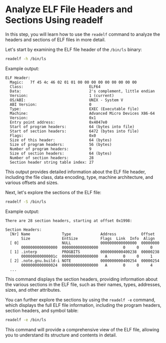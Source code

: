 # Analyze ELF File Headers and Sections Using readelf

In this step, you will learn how to use the `readelf` command to analyze the headers and sections of ELF files in more detail.

Let's start by examining the ELF file header of the `/bin/ls` binary:

```bash
readelf -h /bin/ls
```

Example output:

```
ELF Header:
  Magic:   7f 45 4c 46 02 01 01 00 00 00 00 00 00 00 00 00
  Class:                             ELF64
  Data:                              2's complement, little endian
  Version:                           1 (current)
  OS/ABI:                            UNIX - System V
  ABI Version:                       0
  Type:                              EXEC (Executable file)
  Machine:                           Advanced Micro Devices X86-64
  Version:                           0x1
  Entry point address:               0x4047e0
  Start of program headers:          64 (bytes into file)
  Start of section headers:          6472 (bytes into file)
  Flags:                             0x0
  Size of this header:               64 (bytes)
  Size of program headers:           56 (bytes)
  Number of program headers:         9
  Size of section headers:           64 (bytes)
  Number of section headers:         28
  Section header string table index: 27
```

This output provides detailed information about the ELF file header, including the file class, data encoding, type, machine architecture, and various offsets and sizes.

Next, let's explore the sections of the ELF file:

```bash
readelf -S /bin/ls
```

Example output:

```
There are 28 section headers, starting at offset 0x1998:

Section Headers:
  [Nr] Name              Type             Address           Offset
       Size              EntSize          Flags  Link  Info  Align
  [ 0]                   NULL             0000000000000000  00000000
       0000000000000000  0000000000000000           0     0     0
  [ 1] .interp           PROGBITS         0000000000400238  00000238
       000000000000001c  0000000000000000   A       0     0     1
  [ 2] .note.gnu.build-i NOTE             0000000000400254  00000254
       0000000000000024  0000000000000000   A       0     0     4
  ...
```

This command displays the section headers, providing information about the various sections in the ELF file, such as their names, types, addresses, sizes, and other attributes.

You can further explore the sections by using the `readelf -e` command, which displays the full ELF file information, including the program headers, section headers, and symbol table:

```bash
readelf -e /bin/ls
```

This command will provide a comprehensive view of the ELF file, allowing you to understand its structure and contents in detail.
